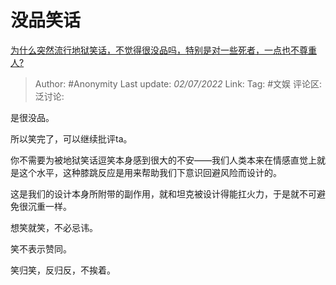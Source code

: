 # 没品笑话
[为什么突然流行地狱笑话，不觉得很没品吗，特别是对一些死者，一点也不尊重人?](https://www.zhihu.com/question/536969993/answer/2551677233)

> Author: #Anonymity
> Last update: *02/07/2022*
> Link:
> Tag: #文娱
> 评论区:
> 泛讨论:

是很没品。

所以笑完了，可以继续批评ta。

你不需要为被地狱笑话逗笑本身感到很大的不安——我们人类本来在情感直觉上就是这个水平，这种膝跳反应是用来帮助我们下意识回避风险而设计的。

这是我们的设计本身所附带的副作用，就和坦克被设计得能扛火力，于是就不可避免很沉重一样。

想笑就笑，不必忌讳。

笑不表示赞同。

笑归笑，反归反，不挨着。
